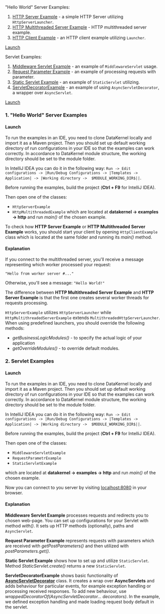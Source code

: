"Hello World" Server Examples:
1. [HTTP Server Example](https://github.com/softindex/datakernel/blob/master/examples/http/src/main/java/io/datakernel/examples/HttpServerExample.java) - 
a simple HTTP Server utilizing `HttpServerLauncher`. 
2. [HTTP Multithreaded Server Example](https://github.com/softindex/datakernel/blob/master/examples/http/src/main/java/io/datakernel/examples/HttpMultithreadedServerExample.java) - 
HTTP multithreaded server example. 
3. [HTTP Client Example](https://github.com/softindex/datakernel/blob/master/examples/http/src/main/java/io/datakernel/examples/HttpClientExample.java) - 
an HTTP client example utilizing `Launcher`. 

[Launch](#1-hello-world-server-examples)

Servlet Examples:
1. [Middleware Servlet Example](https://github.com/softindex/datakernel/blob/master/examples/http/src/main/java/io/datakernel/examples/MiddlewareServletExample.java) - 
an example of `MiddlewareServlet` usage.
2. [Request Parameter Example](https://github.com/softindex/datakernel/blob/master/examples/http/src/main/java/io/datakernel/examples/RequestParameterExample.java) - 
an example of processing requests with parameter.
3. [Static Servlet Example](https://github.com/softindex/datakernel/blob/master/examples/http/src/main/java/io/datakernel/examples/StaticServletExample.java) - 
an example of `StaticServlet` utilizing. 
4. [ServletDecoratorExample](https://github.com/softindex/datakernel/blob/master/examples/http/src/main/java/io/datakernel/examples/ServletDecoratorExample.java) - 
an example of using `AsyncServletDecorator`, a wrapper over `AsyncServlet`.

[Launch](#2-servlet-examples)

### 1. "Hello World" Server Examples
#### Launch
To run the examples in an IDE, you need to clone DataKernel locally and import it as a Maven project. Then you should 
set up default working directory of run configurations in your IDE so that the examples can work correctly. In 
accordance to DataKernel module structure, the working directory should be set to the module folder. 

In IntelliJ IDEA you can do it in the following way:
`Run -> Edit configurations -> |Run/Debug Configurations -> |Templates -> Application| -> |Working directory -> 
$MODULE_WORKING_DIR$||`.

Before running the examples, build the project (**Ctrl + F9** for IntelliJ IDEA).

Then open one of the classes:
* `HttpServerExample`
* `HttpMultithreadedExample`
which are located at **datakernel -> examples -> http** and run *main()* of the chosen example.

To check how **HTTP Server Example** or **HTTP Multithreaded Server Example** works, you should start your client 
by opening `HttpClientExample` class which is located at the same folder and running its *main()* method.

#### Explanation

If you connect to the multithreaded server, you'll receive a message representing which worker processed your request:
```
"Hello from worker server #..." 
```
Otherwise, you'll see a message: `"Hello World!"`

The difference between **HTTP Multithreaded Server Example** and **HTTP Server Example** is that the first one creates 
several worker threads for requests processing. 

`HttpServerExample` utilizes `HttpServerLauncher` while `HttpMultithreadedServerExample` extends 
`MultithreadedHttpServerLauncher`. When using predefined launchers, you should override the following methods:
 * *getBusinessLogicModules()* - to specify the actual logic of your application
 * *getOverrideModules()* - to override default modules.

### 2. Servlet Examples
#### Launch
To run the examples in an IDE, you need to clone DataKernel locally and import it as a Maven project. Then you should 
set up default working directory of run configurations in your IDE so that the examples can work correctly. In 
accordance to DataKernel module structure, the working directory should be set to the module folder. 

In IntelliJ IDEA you can do it in the following way:
`Run -> Edit configurations -> |Run/Debug Configurations -> |Templates -> Application| -> |Working directory -> 
$MODULE_WORKING_DIR$||`.

Before running the examples, build the project (**Ctrl + F9** for IntelliJ IDEA).

Then open one of the classes:
* `MiddlewareServletExample`
* `RequestParametrExample`
* `StaticServletExample`

which are located at **datakernel -> examples -> http** and run *main()* of the chosen example.

Now you can connect to you server by visiting [localhost:8080](http://localhost:8080/) in your browser.

#### Explanation

**Middleware Servlet Example** processes requests and redirects you to chosen web-page. You can set up configurations for your 
Servlet with method *with()*. It sets up HTTP methods (optionally), paths and `AsyncServlet`.

**Request Parameter Example** represents requests with parameters which are received with *getPostParameters()* and then 
utilized with *postParameters.get()*.

**Static Servlet Example** shows how to set up and utilize `StaticServlet`. Method *StaticServlet.create()* returns a 
new `StaticServlet`. 

**ServletDecoratorExample** shows basic functionality of [**AsyncServletDecorator**](https://github.com/softindex/datakernel/blob/master/core-http/src/main/java/io/datakernel/http/AsyncServletDecorator.java) 
class. It creates a wrap over **AsyncServlets** and adds behaviour for particular events, for example exception handling or 
processing received responses. To add new behaviour, use *wrappedDecoratorOf(AsyncServletDecorator... decorators)*. 
In the example, we defined exception handling and made loading request body default in the servlet.